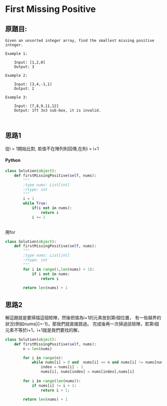 # First Missing Positive

## 原題目:
```
Given an unsorted integer array, find the smallest missing positive integer.

Example 1:

    Input: [1,2,0]
    Output: 3

Example 2:

    Input: [3,4,-1,1]
    Output: 2

Example 3:

    Input: [7,8,9,11,12]
    Output: 1ft 3x3 sub-box, it is invalid.



```


## 思路1
從i = 1開始比對, 若值不在陣列則回傳,在則i = i+1




#### Python

``` python
class Solution(object):
    def firstMissingPositive(self, nums):
        """
        :type nums: List[int]
        :rtype: int
        """
        i = 1
        while True:
            if(i not in nums):
                return i
            i += 1
           
``` 

用for 
``` python
class Solution(object):
    def firstMissingPositive(self, nums):
        """
        :type nums: List[int]
        :rtype: int
        """
        for i in range(1,len(nums) + 1):
            if i not in nums:
                return i
        
        return len(nums) + 1   
``` 
## 思路2
解這題就是要掃描這個矩陣，然後把值為i+1的元素放到第i個位置，
有一些越界的狀況(例如nums[i]=-1)，那我們就直接跳過。
完成後再一次掃過該矩陣，若第i個元素不等於i+1，i+1就是我們要找的解，


``` python
class Solution(object):
    def firstMissingPositive(self, nums):
        n = len(nums)

        for i in range(n):
            while nums[i] > 0 and  nums[i] <= n and nums[i] != nums[nums[i] - 1]:
                index = nums[i] - 1
                nums[i], nums[index] = nums[index],nums[i]            
                
        for i in range(len(nums)):
            if nums[i] != i + 1:
                return i + 1;
        
        return len(nums) + 1


```










